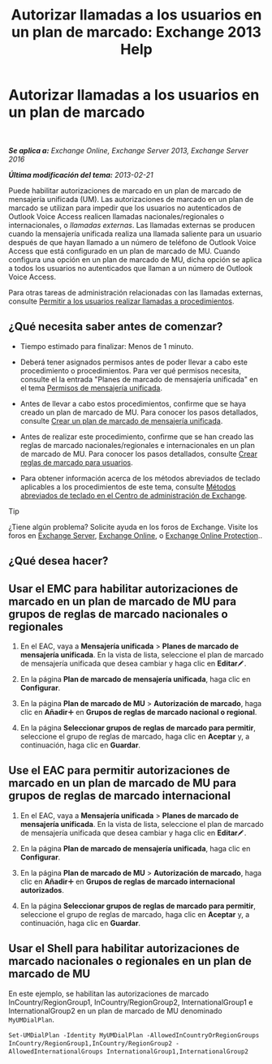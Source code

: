 ﻿---
title: 'Autorizar llamadas a los usuarios en un plan de marcado: Exchange 2013 Help'
TOCTitle: Autorizar llamadas a los usuarios en un plan de marcado
ms:assetid: 7c7fd0c4-4001-408e-b352-c49bac9f78cc
ms:mtpsurl: https://technet.microsoft.com/es-es/library/Bb691175(v=EXCHG.150)
ms:contentKeyID: 51406513
ms.date: 05/22/2018
mtps_version: v=EXCHG.150
ms.translationtype: MT
---

# Autorizar llamadas a los usuarios en un plan de marcado

 

_**Se aplica a:** Exchange Online, Exchange Server 2013, Exchange Server 2016_

_**Última modificación del tema:** 2013-02-21_

Puede habilitar autorizaciones de marcado en un plan de marcado de mensajería unificada (UM). Las autorizaciones de marcado en un plan de marcado se utilizan para impedir que los usuarios no autenticados de Outlook Voice Access realicen llamadas nacionales/regionales o internacionales, o *llamadas externas*. Las llamadas externas se producen cuando la mensajería unificada realiza una llamada saliente para un usuario después de que hayan llamado a un número de teléfono de Outlook Voice Access que está configurado en un plan de marcado de MU. Cuando configura una opción en un plan de marcado de MU, dicha opción se aplica a todos los usuarios no autenticados que llaman a un número de Outlook Voice Access.

Para otras tareas de administración relacionadas con las llamadas externas, consulte [Permitir a los usuarios realizar llamadas a procedimientos](allowing-users-to-make-calls-procedures-exchange-2013-help.md).

## ¿Qué necesita saber antes de comenzar?

  - Tiempo estimado para finalizar: Menos de 1 minuto.

  - Deberá tener asignados permisos antes de poder llevar a cabo este procedimiento o procedimientos. Para ver qué permisos necesita, consulte el la entrada "Planes de marcado de mensajería unificada" en el tema [Permisos de mensajería unificada](unified-messaging-permissions-exchange-2013-help.md).

  - Antes de llevar a cabo estos procedimientos, confirme que se haya creado un plan de marcado de MU. Para conocer los pasos detallados, consulte [Crear un plan de marcado de mensajería unificada](create-a-um-dial-plan-exchange-2013-help.md).

  - Antes de realizar este procedimiento, confirme que se han creado las reglas de marcado nacionales/regionales e internacionales en un plan de marcado de MU. Para conocer los pasos detallados, consulte [Crear reglas de marcado para usuarios](create-dialing-rules-for-users-exchange-2013-help.md).

  - Para obtener información acerca de los métodos abreviados de teclado aplicables a los procedimientos de este tema, consulte [Métodos abreviados de teclado en el Centro de administración de Exchange](keyboard-shortcuts-in-the-exchange-admin-center-exchange-online-protection-help.md).


> [!TIP]
> ¿Tiene algún problema? Solicite ayuda en los foros de Exchange. Visite los foros en <A href="https://go.microsoft.com/fwlink/p/?linkid=60612">Exchange Server</A>, <A href="https://go.microsoft.com/fwlink/p/?linkid=267542">Exchange Online</A>, o <A href="https://go.microsoft.com/fwlink/p/?linkid=285351">Exchange Online Protection</A>..



## ¿Qué desea hacer?

## Usar el EMC para habilitar autorizaciones de marcado en un plan de marcado de MU para grupos de reglas de marcado nacionales o regionales

1.  En el EAC, vaya a **Mensajería unificada** \> **Planes de marcado de mensajería unificada**. En la vista de lista, seleccione el plan de marcado de mensajería unificada que desea cambiar y haga clic en **Editar**![Icono Editar](images/Bb124582.6f53ccb2-1f13-4c02-bea0-30690e6ea71d(EXCHG.150).gif "Icono Editar").

2.  En la página **Plan de marcado de mensajería unificada**, haga clic en **Configurar**.

3.  En la página **Plan de marcado de MU** \> **Autorización de marcado**, haga clic en **Añadir**![Agregar icono](images/JJ218640.c1e75329-d6d7-4073-a27d-498590bbb558(EXCHG.150).gif "Agregar icono") en **Grupos de reglas de marcado nacional o regional**.

4.  En la página **Seleccionar grupos de reglas de marcado para permitir**, seleccione el grupo de reglas de marcado, haga clic en **Aceptar** y, a continuación, haga clic en **Guardar**.

## Use el EAC para permitir autorizaciones de marcado en un plan de marcado de MU para grupos de reglas de marcado internacional

1.  En el EAC, vaya a **Mensajería unificada** \> **Planes de marcado de mensajería unificada**. En la vista de lista, seleccione el plan de marcado de mensajería unificada que desea cambiar y haga clic en **Editar**![Icono Editar](images/Bb124582.6f53ccb2-1f13-4c02-bea0-30690e6ea71d(EXCHG.150).gif "Icono Editar").

2.  En la página **Plan de marcado de mensajería unificada**, haga clic en **Configurar**.

3.  En la página **Plan de marcado de MU** \> **Autorización de marcado**, haga clic en **Añadir**![Agregar icono](images/JJ218640.c1e75329-d6d7-4073-a27d-498590bbb558(EXCHG.150).gif "Agregar icono") en **Grupos de reglas de marcado internacional autorizados**.

4.  En la página **Seleccionar grupos de reglas de marcado para permitir**, seleccione el grupo de reglas de marcado, haga clic en **Aceptar** y, a continuación, haga clic en **Guardar**.

## Usar el Shell para habilitar autorizaciones de marcado nacionales o regionales en un plan de marcado de MU

En este ejemplo, se habilitan las autorizaciones de marcado InCountry/RegionGroup1, InCountry/RegionGroup2, InternationalGroup1 e InternationalGroup2 en un plan de marcado de MU denominado `MyUMDialPlan`.

    Set-UMDialPlan -Identity MyUMDialPlan -AllowedInCountryOrRegionGroups InCountry/RegionGroup1,InCountry/RegionGroup2 -AllowedInternationalGroups InternationalGroup1,InternationalGroup2

